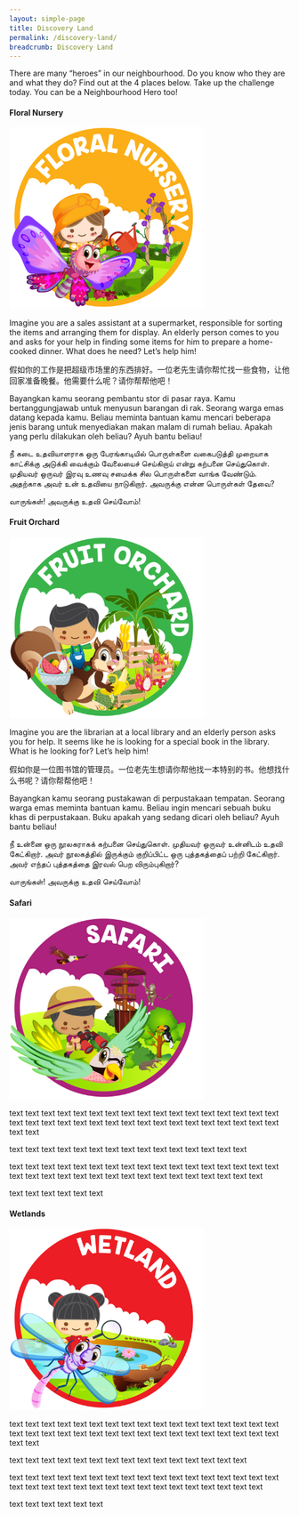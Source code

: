 ```yaml
---
layout: simple-page
title: Discovery Land
permalink: /discovery-land/
breadcrumb: Discovery Land
---
```

There are many “heroes” in our neighbourhood. Do you know who they are and what they do? Find out at the 4 places below. Take up the challenge today. You can be a Neighbourhood Hero too!

#### Floral Nursery
<img src="/images/Discoveryland_Floral nursery.png" alt="" style="width:350px;" />

Imagine you are a sales assistant at a supermarket, responsible for sorting the items and arranging them for display. An elderly person comes to you and asks for your help in finding some items for him to prepare a home-cooked dinner. What does he need? Let’s help him!

假如你的工作是把超级市场里的东西排好。一位老先生请你帮忙找一些食物，让他回家准备晚餐。他需要什么呢？请你帮帮他吧！

Bayangkan kamu seorang pembantu stor di pasar raya. Kamu bertanggungjawab untuk menyusun barangan di rak. Seorang warga emas datang kepada kamu. Beliau meminta bantuan kamu mencari beberapa jenis barang untuk menyediakan makan malam di rumah beliau. Apakah yang perlu dilakukan oleh beliau? Ayuh bantu beliau!

நீ கடை உதவியாளராக ஒரு பேரங்காடியில் பொருள்களை வகைபடுத்தி முறையாக காட்சிக்கு அடுக்கி வைக்கும் வேலையைச் செய்கிறாய் என்று கற்பனை செய்துகொள். முதியவர் ஒருவர் இரவு உணவு சமைக்க சில பொருள்களை வாங்க வேண்டும். அதற்காக அவர் உன் உதவியை நாடுகிறார். அவருக்கு என்ன பொருள்கள் தேவை?

வாருங்கள்! அவருக்கு உதவி செய்வோம்!

#### Fruit Orchard
<img src="/images/Discoveryland_Fruit orchard.png" alt="" style="width:350px;" />

Imagine you are the librarian at a local library and an elderly person asks you for help. It seems like he is looking for a special book in the library. What is he looking for? Let’s help him!

假如你是一位图书馆的管理员。一位老先生想请你帮他找一本特别的书。他想找什么书呢？请你帮帮他吧！

Bayangkan kamu seorang pustakawan di perpustakaan tempatan. Seorang warga emas meminta bantuan kamu. Beliau ingin mencari sebuah buku khas di perpustakaan. Buku apakah yang sedang dicari oleh beliau? Ayuh bantu beliau!

நீ உன்னை ஒரு நூலகராகக் கற்பனை செய்துகொள். முதியவர் ஒருவர் உன்னிடம் உதவி கேட்கிறார். அவர் நூலகத்தில் இருக்கும் குறிப்பிட்ட ஒரு புத்தகத்தைப் பற்றி கேட்கிறார். அவர் எந்தப் புத்தகத்தை இரவல் பெற விரும்புகிறார்?

வாருங்கள்! அவருக்கு உதவி செய்வோம்!

#### Safari
<img src="/images/Discoveryland_Safari.png" alt="" style="width:350px;" />

text text text text text text text text text text text text text text text text text text text text text text text text text text text text text text text text text text text text 

text text text text text text text text text text text text text text text 

text text text text text text text text text text text text text text text text text text text text text text text text text text text text text text text text text 

text text text text text text 

#### Wetlands
<img src="/images/Discoveryland_Wetland.png" alt="" style="width:350px;" />

text text text text text text text text text text text text text text text text text text text text text text text text text text text text text text text text text text text text 

text text text text text text text text text text text text text text text 

text text text text text text text text text text text text text text text text text text text text text text text text text text text text text text text text text 

text text text text text text 
